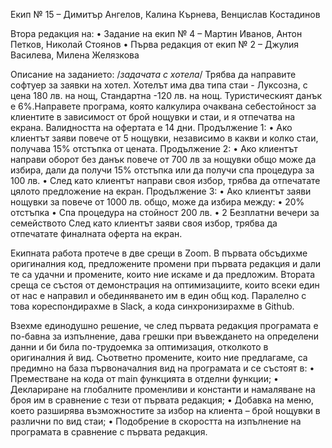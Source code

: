 Екип № 15 – Димитър Ангелов, Калина Кърнева, Венцислав Костадинов

Втора редакция на:
•	Задание на екип № 4 – Мартин Иванов, Антон Петков, Николай Стоянов
•	Първа редакция от екип № 2 – Джулия Василева, Милена Желязкова

Описание на заданието: /*задачата с хотела*/
Трябва да направите софтуер за заявки на хотел. Хотелът има два типа стаи - Луксозна, с цена 180 лв. на нощ,
Стандартна -120 лв. на нощ. Туристическият данък е 6%.Направете програма, която калкулира очаквана себестойност за клиентите
в зависимост от брой нощувки и стаи, и я отпечатва на екрана. Валидността на офертата е 14 дни.
Продължение 1:
•	Ако клиентът заяви повече от 5 нощувки, независимо в какви и колко стаи, получава 15% отстъпка от цената.
Продължение 2:
•	Ако клиентът направи оборот без данък повече от 700 лв за нощувки общо може да избира, дали да получи 15% отстъпка или
да получи спа процедура за 100 лв.
•	След като клиентът направи своя избор, трябва да отпечатате цялото предложение на екран.
Продължение 3:
•	Ако клиентът заяви нощувки за повече от 1000 лв. общо, може да избира между:
•	20% отстъпка
•	Спа процедура на стойност 200 лв.
•	2 Безплатни вечери за семейството
След като клиентът заяви своя избор, трябва да отпечатате финалната оферта на екран.

Екипната работа протече в две срещи в Zoom. В първата обсъдихме оригиналния код, предложените промени при първата редакция и 
дали те са удачни и промените, които ние искаме и да предложим. Втората среща се състоя от демонстрация на оптимизациите, 
които всеки един от нас е направил и  обединяването им в един общ код. Паралелно с това кореспондирахме в Slack, а кода
синхронизирахме в Github. 

Взехме единодушно решение, че след първата редакция програмата е по-бавна за изпълнение, дава грешки при въвеждането 
на определени данни и би била по-трудоемка за оптимизация, отколкото в оригиналния й вид. Съответно промените, 
които ние предлагаме, са предимно на база първоначалния вид на програмата и се състоят в:
•	Преместване на кода от main функцията в отделни функции;
•	Деклариране на глобалните променливи и константи и намаляване на броя им в сравнение с тези от първата редакция; 
•	Добавка на меню, което разширява възможностите за избор на клиента – брой нощувки в различни по вид стаи;
•	Подобрение в скоростта на изпълнение на програмата в сравнение с първата редакция.
